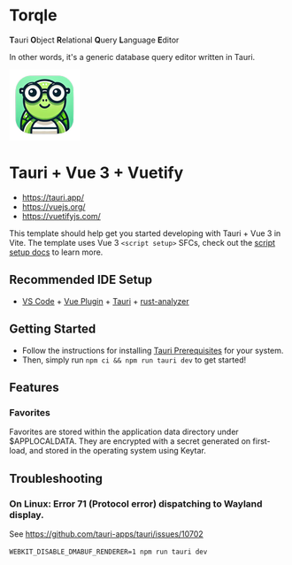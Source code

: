 Torqle
==================================
**T**auri **O**bject **R**elational **Q**uery **L**anguage **E**ditor

In other words, it's a generic database query editor written in Tauri.

![Torqle Logo](src-tauri/icons/128x128.png)

# Tauri + Vue 3 + Vuetify

- https://tauri.app/
- https://vuejs.org/
- https://vuetifyjs.com/

This template should help get you started developing with Tauri + Vue 3 in Vite. The template uses Vue 3 `<script setup>` SFCs, check out the [script setup docs](https://v3.vuejs.org/api/sfc-script-setup.html#sfc-script-setup) to learn more.

## Recommended IDE Setup

- [VS Code](https://code.visualstudio.com/) + [Vue Plugin](https://marketplace.visualstudio.com/items?itemName=Vue.volar) + [Tauri](https://marketplace.visualstudio.com/items?itemName=tauri-apps.tauri-vscode) + [rust-analyzer](https://marketplace.visualstudio.com/items?itemName=rust-lang.rust-analyzer)

## Getting Started

- Follow the instructions for installing [Tauri Prerequisites](https://v2.tauri.app/start/prerequisites/) for your system.
- Then, simply run `npm ci && npm run tauri dev` to get started!

## Features

### Favorites
Favorites are stored within the application data directory under $APPLOCALDATA. They are encrypted with a secret generated on first-load, and stored in the operating system using Keytar.

## Troubleshooting

### On Linux: Error 71 (Protocol error) dispatching to Wayland display.

See https://github.com/tauri-apps/tauri/issues/10702

`WEBKIT_DISABLE_DMABUF_RENDERER=1 npm run tauri dev`
